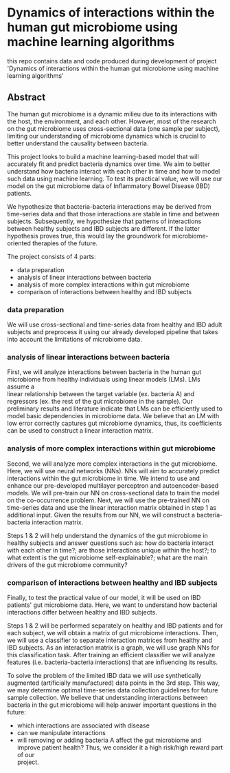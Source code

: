 # Dynamics of interactions within the human gut microbiome using machine learning algorithms
this repo contains data and code produced during development of project 'Dynamics of interactions within the human gut microbiome using machine learning algorithms'

## Abstract

  The human gut microbiome is a dynamic milieu due to its interactions with the host, the environment, and each other. However, most of the research on the gut microbiome uses cross-sectional data (one sample per subject), limiting our understanding of microbiome dynamics which is crucial to better understand the causality between bacteria. 


  This project looks to build a machine learning-based model that will accurately fit and predict bacteria dynamics over time. We aim to better understand how bacteria interact with each other in time and how to model such data using machine learning. To test its practical value, we will use our model on the gut microbiome data of Inflammatory Bowel Disease (IBD) patients. 


  We hypothesize that bacteria-bacteria interactions may be derived from time-series data and that those interactions are stable in time and between subjects. Subsequently, we hypothesize that patterns of interactions between healthy subjects and IBD subjects are different. If the latter hypothesis proves true, this would lay the groundwork for microbiome-oriented therapies of the future.


  The project consists of 4 parts: 
  
  * data preparation 
  * analysis of linear interactions between bacteria
  * analysis of more complex interactions within gut microbiome
  * comparison of interactions between healthy and IBD subjects
  

  ### data preparation 
  We will use cross-sectional and time-series data from healthy and IBD adult subjects and preprocess it using our already developed pipeline that takes
  into account the limitations of microbiome data.

  ### analysis of linear interactions between bacteria
  First, we will analyze interactions between bacteria in the human gut microbiome from healthy individuals using linear models (LMs). LMs assume a   
  linear relationship between the target variable (ex. bacteria A) and regressors (ex. the rest of the gut microbiome in the sample). Our preliminary 
  results and literature indicate that LMs can be efficiently used to model basic dependencies in microbiome data. 
  We believe that an LM with low error correctly captures gut microbiome dynamics, thus, its coefficients can be used to construct a linear interaction
  matrix. 

  ###  analysis of more complex interactions within gut microbiome
  Second, we will analyze more complex interactions in the gut microbiome. Here, we will use neural networks (NNs). NNs will aim to accurately predict
  interactions within the gut microbiome in time. We intend to use and enhance our pre-developed multilayer perceptron and autoencoder-based models.
  We will pre-train our NN on cross-sectional data to train the model on the co-occurrence problem. Next, we will use the pre-trained NN on time-series 
  data and use the linear interaction matrix obtained in step 1 as additional input. Given the results from our NN, we will construct a bacteria-bacteria 
  interaction matrix. 


Steps 1 & 2 will help understand the dynamics of the gut microbiome in healthy subjects and answer questions such as: how do bacteria interact with each other in time?; are those interactions unique within the host?; to what extent is the gut microbiome self-explainable?; what are the main drivers of the gut microbiome community?

  ###  comparison of interactions between healthy and IBD subjects

  Finally, to test the practical value of our model, it will be used on IBD patients' gut microbiome data. Here, we want to understand how bacterial
  interactions differ between healthy and IBD subjects.


Steps 1 & 2 will be performed separately on healthy and IBD patients and for each subject, we will obtain a matrix of gut microbiome interactions. Then, we will use a classifier to separate interaction matrices from healthy and IBD subjects. As an interaction matrix is a graph, we will use graph NNs for this classification task. After training an efficient classifier we will analyze features (i.e. bacteria-bacteria interactions) that are influencing its results. 


To solve the problem of the limited IBD data we will use synthetically augmented (artificially manufactured) data points in the 3rd step. This way, we may determine optimal time-series data collection guidelines for future sample collection. We believe that understanding interactions between bacteria in the gut microbiome will help answer important questions in the future: 

  * which interactions are associated with disease
  * can we manipulate interactions
  * will removing or adding bacteria A affect the gut microbiome and improve patient health? Thus, we consider it a high risk/high reward part of our  
  project.  

